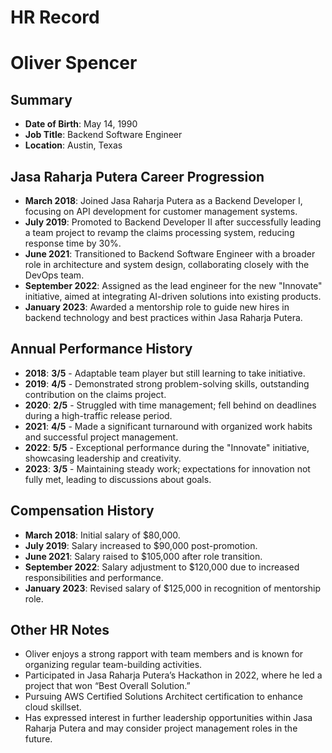 # HR Record

# Oliver Spencer

## Summary
- **Date of Birth**: May 14, 1990  
- **Job Title**: Backend Software Engineer  
- **Location**: Austin, Texas  

## Jasa Raharja Putera Career Progression
- **March 2018**: Joined Jasa Raharja Putera as a Backend Developer I, focusing on API development for customer management systems.
- **July 2019**: Promoted to Backend Developer II after successfully leading a team project to revamp the claims processing system, reducing response time by 30%.
- **June 2021**: Transitioned to Backend Software Engineer with a broader role in architecture and system design, collaborating closely with the DevOps team.
- **September 2022**: Assigned as the lead engineer for the new "Innovate" initiative, aimed at integrating AI-driven solutions into existing products.
- **January 2023**: Awarded a mentorship role to guide new hires in backend technology and best practices within Jasa Raharja Putera.

## Annual Performance History
- **2018**: **3/5** - Adaptable team player but still learning to take initiative.
- **2019**: **4/5** - Demonstrated strong problem-solving skills, outstanding contribution on the claims project.
- **2020**: **2/5** - Struggled with time management; fell behind on deadlines during a high-traffic release period.
- **2021**: **4/5** - Made a significant turnaround with organized work habits and successful project management.
- **2022**: **5/5** - Exceptional performance during the "Innovate" initiative, showcasing leadership and creativity.
- **2023**: **3/5** - Maintaining steady work; expectations for innovation not fully met, leading to discussions about goals.

## Compensation History
- **March 2018**: Initial salary of $80,000.
- **July 2019**: Salary increased to $90,000 post-promotion.
- **June 2021**: Salary raised to $105,000 after role transition.
- **September 2022**: Salary adjustment to $120,000 due to increased responsibilities and performance.
- **January 2023**: Revised salary of $125,000 in recognition of mentorship role.

## Other HR Notes
- Oliver enjoys a strong rapport with team members and is known for organizing regular team-building activities.
- Participated in Jasa Raharja Putera’s Hackathon in 2022, where he led a project that won “Best Overall Solution.” 
- Pursuing AWS Certified Solutions Architect certification to enhance cloud skillset.
- Has expressed interest in further leadership opportunities within Jasa Raharja Putera and may consider project management roles in the future.